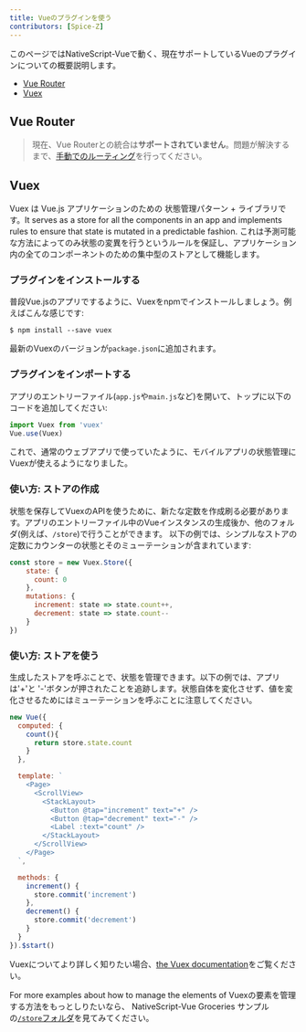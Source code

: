 ```yaml
---
title: Vueのプラグインを使う
contributors: [Spice-Z]
---
```


このページではNativeScript-Vueで動く、現在サポートしているVueのプラグインについての概要説明します。

* [Vue Router](#vue-router)
* [Vuex](#vuex)

## Vue Router

> 現在、Vue Routerとの統合は**サポートされていません**。問題が解決するまで、[手動でのルーティング](/en/docs/routing/manual-routing)を行ってください。

## Vuex

Vuex は Vue.js アプリケーションのための 状態管理パターン + ライブラリです。It serves as a store for all the components in an app and implements rules to ensure that state is mutated in a predictable fashion.
これは予測可能な方法によってのみ状態の変異を行うというルールを保証し、アプリケーション内の全てのコンポーネントのための集中型のストアとして機能します。

### プラグインをインストールする

普段Vue.jsのアプリでするように、Vuexをnpmでインストールしましょう。例えばこんな感じです:

```shell
$ npm install --save vuex
```

最新のVuexのバージョンが`package.json`に追加されます。

### プラグインをインポートする

アプリのエントリーファイル(`app.js`や`main.js`など)を開いて、トップに以下のコードを追加してください:

```js
import Vuex from 'vuex'
Vue.use(Vuex)
```

これで、通常のウェブアプリで使っていたように、モバイルアプリの状態管理にVuexが使えるようになりました。

### 使い方: ストアの作成

状態を保存してVuexのAPIを使うために、新たな定数を作成刷る必要があります。アプリのエントリーファイル中のVueインスタンスの生成後か、他のフォルダ(例えば、`/store`)で行うことができます。
以下の例では、シンプルなストアの定数にカウンターの状態とそのミューテーションが含まれています:

```js
const store = new Vuex.Store({
    state: {
      count: 0
    },
    mutations: {
      increment: state => state.count++,
      decrement: state => state.count--
    }
})
```

### 使い方: ストアを使う

生成したストアを呼ぶことで、状態を管理できます。以下の例では、アプリは'+'と '-'ボタンが押されたことを追跡します。状態自体を変化させず、値を変化させるためにはミューテーションを呼ぶことに注意してください。

```js
new Vue({
  computed: {
    count(){
      return store.state.count
    }
  },

  template: `
    <Page>
      <ScrollView>
        <StackLayout>
          <Button @tap="increment" text="+" />
          <Button @tap="decrement" text="-" />
          <Label :text="count" />
        </StackLayout>
      </ScrollView>
    </Page>
  `,

  methods: {
    increment() {
      store.commit('increment')
    },
    decrement() {
      store.commit('decrement')
    }
  }
}).$start()
```

Vuexについてより詳しく知りたい場合、[the Vuex documentation](https://vuex.vuejs.org)をご覧ください。

For more examples about how to manage the elements of Vuexの要素を管理する方法をもっとしりたいなら、 NativeScript-Vue Groceries サンプルの[`/store`フォルダ](https://github.com/tralves/groceries-ns-vue/tree/master/app/store/)を見てみてください。

